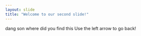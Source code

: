```yaml
---
layout: slide
title: "Welcome to our second slide!"
---
```

dang son where did you find this
Use the left arrow to go back!

